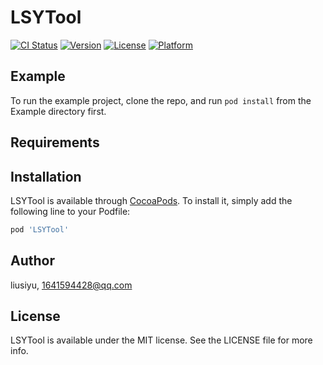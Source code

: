 # LSYTool

[![CI Status](https://img.shields.io/travis/liusiyu/LSYTool.svg?style=flat)](https://travis-ci.org/liusiyu/LSYTool)
[![Version](https://img.shields.io/cocoapods/v/LSYTool.svg?style=flat)](https://cocoapods.org/pods/LSYTool)
[![License](https://img.shields.io/cocoapods/l/LSYTool.svg?style=flat)](https://cocoapods.org/pods/LSYTool)
[![Platform](https://img.shields.io/cocoapods/p/LSYTool.svg?style=flat)](https://cocoapods.org/pods/LSYTool)

## Example

To run the example project, clone the repo, and run `pod install` from the Example directory first.

## Requirements

## Installation

LSYTool is available through [CocoaPods](https://cocoapods.org). To install
it, simply add the following line to your Podfile:

```ruby
pod 'LSYTool'
```

## Author

liusiyu, 1641594428@qq.com

## License

LSYTool is available under the MIT license. See the LICENSE file for more info.
